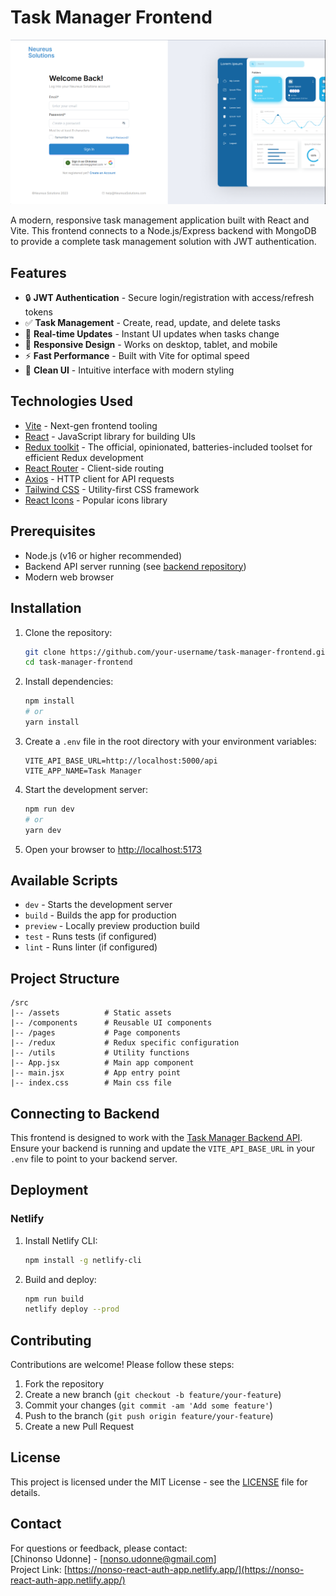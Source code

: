 # Task Manager Frontend

![Task Manager Screenshot](./app-screenshot.png) <!-- Add a screenshot if available -->

A modern, responsive task management application built with React and Vite. This frontend connects to a Node.js/Express backend with MongoDB to provide a complete task management solution with JWT authentication.

## Features

- 🔒 **JWT Authentication** - Secure login/registration with access/refresh tokens
- ✅ **Task Management** - Create, read, update, and delete tasks
- 🔄 **Real-time Updates** - Instant UI updates when tasks change
- 📱 **Responsive Design** - Works on desktop, tablet, and mobile
- ⚡ **Fast Performance** - Built with Vite for optimal speed
- 🎨 **Clean UI** - Intuitive interface with modern styling

## Technologies Used

- [Vite](https://vitejs.dev/) - Next-gen frontend tooling
- [React](https://reactjs.org/) - JavaScript library for building UIs
- [Redux toolkit](https://redux-toolkit.js.org/) - The official, opinionated, batteries-included toolset for efficient Redux development
- [React Router](https://reactrouter.com/) - Client-side routing
- [Axios](https://axios-http.com/) - HTTP client for API requests
- [Tailwind CSS](https://tailwindcss.com/) - Utility-first CSS framework
- [React Icons](https://react-icons.github.io/react-icons/) - Popular icons library

## Prerequisites

- Node.js (v16 or higher recommended)
- Backend API server running (see [backend repository](https://github.com/nonso-uj/Task-app-backend))
- Modern web browser

## Installation

1. Clone the repository:
   ```bash
   git clone https://github.com/your-username/task-manager-frontend.git
   cd task-manager-frontend
   ```

2. Install dependencies:
   ```bash
   npm install
   # or
   yarn install
   ```

3. Create a `.env` file in the root directory with your environment variables:
   ```env
   VITE_API_BASE_URL=http://localhost:5000/api
   VITE_APP_NAME=Task Manager
   ```

4. Start the development server:
   ```bash
   npm run dev
   # or
   yarn dev
   ```

5. Open your browser to [http://localhost:5173](http://localhost:5173)

## Available Scripts

- `dev` - Starts the development server
- `build` - Builds the app for production
- `preview` - Locally preview production build
- `test` - Runs tests (if configured)
- `lint` - Runs linter (if configured)

## Project Structure

```
/src
|-- /assets          # Static assets
|-- /components      # Reusable UI components
|-- /pages           # Page components
|-- /redux           # Redux specific configuration
|-- /utils           # Utility functions
|-- App.jsx          # Main app component
|-- main.jsx         # App entry point
|-- index.css        # Main css file
```

## Connecting to Backend

This frontend is designed to work with the [Task Manager Backend API](https://github.com/nonso-uj/Task-app-backend). Ensure your backend is running and update the `VITE_API_BASE_URL` in your `.env` file to point to your backend server.

## Deployment

### Netlify

1. Install Netlify CLI:
   ```bash
   npm install -g netlify-cli
   ```

2. Build and deploy:
   ```bash
   npm run build
   netlify deploy --prod
   ```

## Contributing

Contributions are welcome! Please follow these steps:

1. Fork the repository
2. Create a new branch (`git checkout -b feature/your-feature`)
3. Commit your changes (`git commit -am 'Add some feature'`)
4. Push to the branch (`git push origin feature/your-feature`)
5. Create a new Pull Request

## License

This project is licensed under the MIT License - see the [LICENSE](LICENSE) file for details.

## Contact

For questions or feedback, please contact:  
[Chinonso Udonne] - [nonso.udonne@gmail.com]  
Project Link: [https://nonso-react-auth-app.netlify.app/](https://nonso-react-auth-app.netlify.app/)
